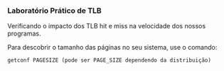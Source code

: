 ### Laboratório Prático de TLB

Verificando o impacto dos TLB hit e miss na velocidade dos nossos programas.

Para descobrir o tamanho das páginas no seu sistema, use o comando:

``getconf PAGESIZE (pode ser PAGE_SIZE dependendo da distribuição)``
